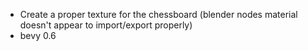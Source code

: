  - Create a proper texture for the chessboard (blender nodes material doesn't appear to import/export properly)
 - bevy 0.6